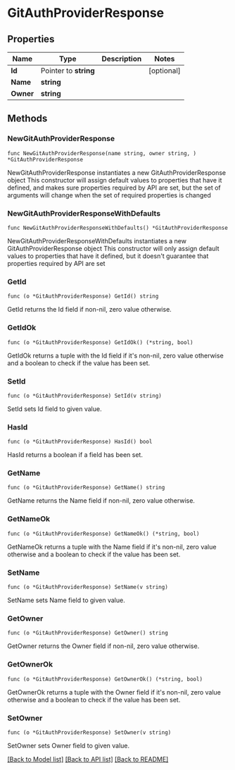 # GitAuthProviderResponse

## Properties

Name | Type | Description | Notes
------------ | ------------- | ------------- | -------------
**Id** | Pointer to **string** |  | [optional] 
**Name** | **string** |  | 
**Owner** | **string** |  | 

## Methods

### NewGitAuthProviderResponse

`func NewGitAuthProviderResponse(name string, owner string, ) *GitAuthProviderResponse`

NewGitAuthProviderResponse instantiates a new GitAuthProviderResponse object
This constructor will assign default values to properties that have it defined,
and makes sure properties required by API are set, but the set of arguments
will change when the set of required properties is changed

### NewGitAuthProviderResponseWithDefaults

`func NewGitAuthProviderResponseWithDefaults() *GitAuthProviderResponse`

NewGitAuthProviderResponseWithDefaults instantiates a new GitAuthProviderResponse object
This constructor will only assign default values to properties that have it defined,
but it doesn't guarantee that properties required by API are set

### GetId

`func (o *GitAuthProviderResponse) GetId() string`

GetId returns the Id field if non-nil, zero value otherwise.

### GetIdOk

`func (o *GitAuthProviderResponse) GetIdOk() (*string, bool)`

GetIdOk returns a tuple with the Id field if it's non-nil, zero value otherwise
and a boolean to check if the value has been set.

### SetId

`func (o *GitAuthProviderResponse) SetId(v string)`

SetId sets Id field to given value.

### HasId

`func (o *GitAuthProviderResponse) HasId() bool`

HasId returns a boolean if a field has been set.

### GetName

`func (o *GitAuthProviderResponse) GetName() string`

GetName returns the Name field if non-nil, zero value otherwise.

### GetNameOk

`func (o *GitAuthProviderResponse) GetNameOk() (*string, bool)`

GetNameOk returns a tuple with the Name field if it's non-nil, zero value otherwise
and a boolean to check if the value has been set.

### SetName

`func (o *GitAuthProviderResponse) SetName(v string)`

SetName sets Name field to given value.


### GetOwner

`func (o *GitAuthProviderResponse) GetOwner() string`

GetOwner returns the Owner field if non-nil, zero value otherwise.

### GetOwnerOk

`func (o *GitAuthProviderResponse) GetOwnerOk() (*string, bool)`

GetOwnerOk returns a tuple with the Owner field if it's non-nil, zero value otherwise
and a boolean to check if the value has been set.

### SetOwner

`func (o *GitAuthProviderResponse) SetOwner(v string)`

SetOwner sets Owner field to given value.



[[Back to Model list]](../README.md#documentation-for-models) [[Back to API list]](../README.md#documentation-for-api-endpoints) [[Back to README]](../README.md)


